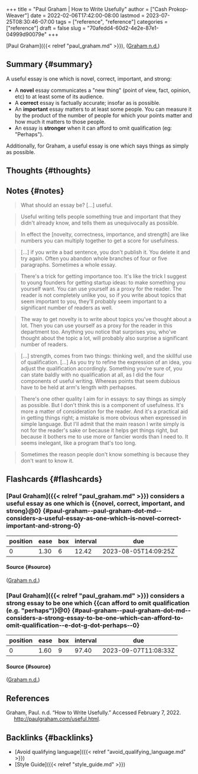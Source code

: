 +++
title = "Paul Graham | How to Write Usefully"
author = ["Cash Prokop-Weaver"]
date = 2022-02-06T17:42:00-08:00
lastmod = 2023-07-25T08:30:46-07:00
tags = ["reference", "reference"]
categories = ["reference"]
draft = false
slug = "70afedd4-60d2-4e2e-87e1-04999d90079e"
+++

[Paul Graham]({{< relref "paul_graham.md" >}}), (<a href="#citeproc_bib_item_1">Graham n.d.</a>)


## Summary {#summary}

A useful essay is one which is novel, correct, important, and strong:

-   A **novel** essay communicates a "new thing" (point of view, fact, opinion, etc) to at least some of its audience.
-   A **correct** essay is factually accurate; insofar as is possible.
-   An **important** essay matters to at least some people. You can measure it by the product of the number of people for which your points matter and how much it matters to those people.
-   An essay is **stronger** when it can afford to omit qualification (eg: "Perhaps").

Additionally, for Graham, a useful essay is one which says things as simply as possible.


## Thoughts {#thoughts}


## Notes {#notes}

> What should an essay be? [...] useful.

<!--quoteend-->

> Useful writing tells people something true and important that they didn't already know, and tells them as unequivocally as possible.

<!--quoteend-->

> In effect the [novelty, correctness, importance, and strength] are like numbers you can multiply together to get a score for usefulness.

<!--quoteend-->

> [...] if you write a bad sentence, you don't publish it. You delete it and try again. Often you abandon whole branches of four or five paragraphs. Sometimes a whole essay.

<!--quoteend-->

> There's a trick for getting importance too. It's like the trick I suggest to young founders for getting startup ideas: to make something you yourself want. You can use yourself as a proxy for the reader. The reader is not completely unlike you, so if you write about topics that seem important to you, they'll probably seem important to a significant number of readers as well.

<!--quoteend-->

> The way to get novelty is to write about topics you've thought about a lot. Then you can use yourself as a proxy for the reader in this department too. Anything you notice that surprises you, who've thought about the topic a lot, will probably also surprise a significant number of readers.

<!--quoteend-->

> [...] strength, comes from two things: thinking well, and the skillful use of qualification. [...] As you try to refine the expression of an idea, you adjust the qualification accordingly. Something you're sure of, you can state baldly with no qualification at all, as I did the four components of useful writing. Whereas points that seem dubious have to be held at arm's length with perhapses.

<!--quoteend-->

> There's one other quality I aim for in essays: to say things as simply as possible. But I don't think this is a component of usefulness. It's more a matter of consideration for the reader. And it's a practical aid in getting things right; a mistake is more obvious when expressed in simple language. But I'll admit that the main reason I write simply is not for the reader's sake or because it helps get things right, but because it bothers me to use more or fancier words than I need to. It seems inelegant, like a program that's too long.

<!--quoteend-->

> Sometimes the reason people don't know something is because they don't want to know it.


## Flashcards {#flashcards}


### [Paul Graham]({{< relref "paul_graham.md" >}}) considers a useful essay as one which is {{novel, correct, important, and strong}@0} {#paul-graham--paul-graham-dot-md--considers-a-useful-essay-as-one-which-is-novel-correct-important-and-strong-0}

| position | ease | box | interval | due                  |
|----------|------|-----|----------|----------------------|
| 0        | 1.30 | 6   | 12.42    | 2023-08-05T14:09:25Z |


#### Source {#source}

(<a href="#citeproc_bib_item_1">Graham n.d.</a>)


### [Paul Graham]({{< relref "paul_graham.md" >}}) considers a strong essay to be one which {{can afford to omit qualification (e.g. "perhaps")}@0} {#paul-graham--paul-graham-dot-md--considers-a-strong-essay-to-be-one-which-can-afford-to-omit-qualification--e-dot-g-dot-perhaps--0}

| position | ease | box | interval | due                  |
|----------|------|-----|----------|----------------------|
| 0        | 1.60 | 9   | 97.40    | 2023-09-07T11:08:33Z |


#### Source {#source}

(<a href="#citeproc_bib_item_1">Graham n.d.</a>)

## References

<style>.csl-entry{text-indent: -1.5em; margin-left: 1.5em;}</style><div class="csl-bib-body">
  <div class="csl-entry"><a id="citeproc_bib_item_1"></a>Graham, Paul. n.d. “How to Write Usefully.” Accessed February 7, 2022. <a href="http://paulgraham.com/useful.html">http://paulgraham.com/useful.html</a>.</div>
</div>


## Backlinks {#backlinks}

-   [Avoid qualifying language]({{< relref "avoid_qualifying_language.md" >}})
-   [Style Guide]({{< relref "style_guide.md" >}})
